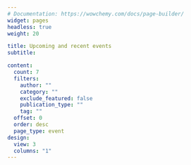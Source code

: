 ```yaml
---
# Documentation: https://wowchemy.com/docs/page-builder/
widget: pages
headless: true
weight: 20

title: Upcoming and recent events
subtitle:

content:
  count: 7
  filters:
    author: ""
    category: ""
    exclude_featured: false
    publication_type: ""
    tag: ""
  offset: 0
  order: desc
  page_type: event
design:
  view: 3
  columns: "1"
---
```

